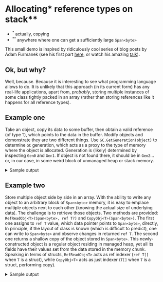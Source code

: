 # Allocating* reference types on stack**
- <sup>*</sup> actually, copying
- <sup>**</sup> anywhere where one can get a sufficiently large `Span<byte>`
  
This small demo is inspired by ridiculously cool series of blog posts by  Adam Furmanek (see his first part [here](https://blog.adamfurmanek.pl/2016/04/23/custom-memory-allocation-in-c-part-1/), or watch his amazing [talk](https://www.youtube.com/watch?v=H0DeuoIbyrs)).

## Ok, but why?
Well, because. Because it is interesting to see what programming language allows to do. It is unlikely that this approach (in its current form) has any real-life applications, apart from, *probably*, storing multiple instances of some class tightly packed in an array (rather than storing references like it happens for all reference types).

## Example one
Take an object, copy its data to some buffer, then obtain a valid reference (of type `T`), which points to the data in the buffer.
Modify objects and demonstrate they are two different things. Use `GC.GetGeneration(object)` to determine `GC` generation, which acts as a proxy to the type of memory where the object is allocated. Generation is (likely) determined by inspecting `Gen0` and `Gen1`. If object is not found there, it should be in `Gen2`... or, in our case, in some weird block of unmanaged heap or stack memory.

<details>
<summary>Sample output</summary>

```
NOTE: In this example, GC Gen 0 is a signature of heap object, while GC Gen 2 is a signature of non-heap object


Running `StackExample`
--------------------|--------------------|--------------------
                Prop|                Item|             Example
--------------------|--------------------|--------------------
IntField            |                  42|                 342
LngField            |                   7|                 356
Dbl1                |                   0|                 NaN
--------------------|--------------------|--------------------
GC Gen              |                   2|                   0
--------------------|--------------------|--------------------
Item:
	Obj #0: (42, 7, 0), GC 2
Example:
	Obj #0: (342, 356, NaN), GC 0



Running `ArrayPoolExample`
--------------------|--------------------|--------------------
                Prop|                Item|             Example
--------------------|--------------------|--------------------
IntField            |                  42|                 342
LngField            |                   7|                 356
Dbl1                |                   0|                 NaN
--------------------|--------------------|--------------------
GC Gen              |                   0|                   0
--------------------|--------------------|--------------------
Item:
	Obj #1: (42, 7, 0), GC 0
Example:
	Obj #1: (342, 356, NaN), GC 0



Running `UnmanagedExample`
--------------------|--------------------|--------------------
                Prop|                Item|             Example
--------------------|--------------------|--------------------
IntField            |                  42|                 342
LngField            |                   7|                 356
Dbl1                |                   0|                 NaN
--------------------|--------------------|--------------------
GC Gen              |                   2|                   0
--------------------|--------------------|--------------------
Item:
	Obj #2: (42, 7, 0), GC 2
Example:
	Obj #2: (342, 356, NaN), GC 0
```

</details>


## Example two
Store multiple object side by side in an array.
With the ability to write any object to an arbitrary block of `Span<byte>` memory, it is easy to emplace multiple objects next to each other (knowing the actual size of underlying data).
The challenge is to retrieve those objects.
Two methods are provided: `RefReadObj<T>(Span<byte>, ref T?)` and `CopyObj<T>(Span<byte>)`.
The first one assigns to `ref T` value, which data pointer points to `Span<byte>`, directly,
In principle, if the layout of class is known (which is difficult to predict), one can write to `Span<byte>` and observe changes in returned `ref T`.
The second one returns a shallow copy of the object stored in `Span<byte>`. This newly-constructed object is a regular object residing in managed heap, yet all its fields have their values set from the data stored in the memory chunk.
Speaking in terms of structs, `RefReadObj<T>` acts as ref indexer (`ref T[]` when `T` is a struct), while `CopyObj<T>` acts as just indexer (`T[]` when `T` is a struct, performing copy).

<details>
<summary>Sample output</summary>

```


Writing 0 object: Obj #3: (0, 0, 0), GC 0
Writing 1 object: Obj #4: (1, 0, 0), GC 0
Writing 2 object: Obj #5: (2, 0, 0), GC 0
Writing 3 object: Obj #6: (3, 0, 0), GC 0
Writing 4 object: Obj #7: (4, 0, 0), GC 0
Writing 5 object: Obj #8: (5, 0, 0), GC 0
Writing 6 object: Obj #9: (6, 0, 0), GC 0
Writing 7 object: Obj #10: (7, 0, 0), GC 0
Writing 8 object: Obj #11: (8, 0, 0), GC 0
Writing 9 object: Obj #12: (9, 0, 0), GC 0
Modifying in place 0 object: Obj #3: (0, 42, 0), GC 2
Modifying in place 1 object: Obj #4: (1, 84, 0), GC 2
Modifying in place 2 object: Obj #5: (2, 126, 0), GC 2
Modifying in place 3 object: Obj #6: (3, 168, 0), GC 2
Modifying in place 4 object: Obj #7: (4, 210, 0), GC 2
Modifying in place 5 object: Obj #8: (5, 252, 0), GC 2
Modifying in place 6 object: Obj #9: (6, 294, 0), GC 2
Modifying in place 7 object: Obj #10: (7, 336, 0), GC 2
Modifying in place 8 object: Obj #11: (8, 378, 0), GC 2
Modifying in place 9 object: Obj #12: (9, 420, 0), GC 2
Modified in place 0 object: Obj #3: (0, 42, 1.7976931348623157E+308), GC 2
Copied            0 object: Obj #3: (0, 42, 0), GC 0
Modified in place 1 object: Obj #4: (1, 84, 1.7976931348623157E+308), GC 2
Copied            1 object: Obj #4: (1, 84, 0), GC 0
Modified in place 2 object: Obj #5: (2, 126, 1.7976931348623157E+308), GC 2
Copied            2 object: Obj #5: (2, 126, 0), GC 0
Modified in place 3 object: Obj #6: (3, 168, 1.7976931348623157E+308), GC 2
Copied            3 object: Obj #6: (3, 168, 0), GC 0
Modified in place 4 object: Obj #7: (4, 210, 1.7976931348623157E+308), GC 2
Copied            4 object: Obj #7: (4, 210, 0), GC 0
Modified in place 5 object: Obj #8: (5, 252, 1.7976931348623157E+308), GC 2
Copied            5 object: Obj #8: (5, 252, 0), GC 0
Modified in place 6 object: Obj #9: (6, 294, 1.7976931348623157E+308), GC 2
Copied            6 object: Obj #9: (6, 294, 0), GC 0
Modified in place 7 object: Obj #10: (7, 336, 1.7976931348623157E+308), GC 2
Copied            7 object: Obj #10: (7, 336, 0), GC 0
Modified in place 8 object: Obj #11: (8, 378, 1.7976931348623157E+308), GC 2
Copied            8 object: Obj #11: (8, 378, 0), GC 0
Modified in place 9 object: Obj #12: (9, 420, 1.7976931348623157E+308), GC 2
Copied            9 object: Obj #12: (9, 420, 0), GC 0


```

</details>